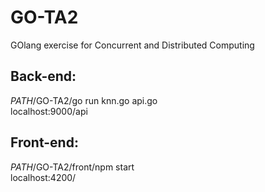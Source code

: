 # GO-TA2
GOlang exercise for Concurrent and Distributed Computing
## Back-end:
*PATH*/GO-TA2/go run knn.go api.go <br/>
localhost:9000/api
## Front-end:
*PATH*/GO-TA2/front/npm start <br/>
localhost:4200/
